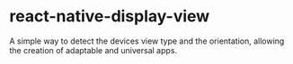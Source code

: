 # react-native-display-view
A simple way to detect the devices view type and the orientation, allowing the creation of adaptable and universal apps.
